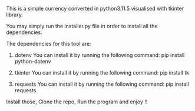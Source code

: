 This is a simple currency converted in python3.11.5 visualised with tkinter library.


You may simply run the installer.py file in order to install all the dependencies.

The dependencies for this tool are:

1. dotenv
You can install it by running the following command:
pip install python-dotenv

2. tkinter
You can install it by running the following command:
pip install tk

3. requests
You can install it by running the following command:
pip install requests


Install those, Clone the repo, Run the program and enjoy !!